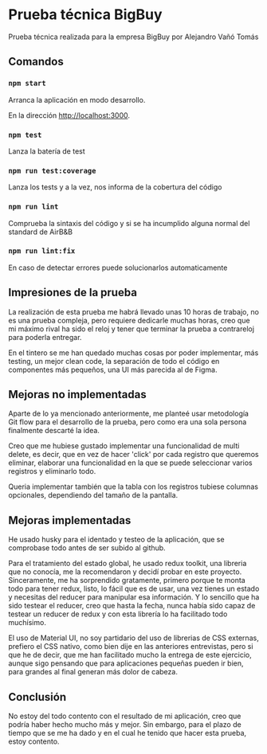 # Prueba técnica BigBuy
Prueba técnica realizada para la empresa BigBuy por Alejandro Vañó Tomás

## Comandos

### `npm start`

Arranca la aplicación en modo desarrollo.

En la dirección [http://localhost:3000](http://localhost:3000).

### `npm test`

Lanza la batería de test

### `npm run test:coverage`

Lanza los tests y a la vez, nos informa de la cobertura del código

### `npm run lint`

Comprueba la sintaxis del código y si se ha incumplido alguna normal del standard de AirB&B

### `npm run lint:fix`

En caso de detectar errores puede solucionarlos automaticamente


## Impresiones de la prueba

La realización de esta prueba me habrá llevado unas 10 horas de trabajo, no es una prueba compleja, pero requiere dedicarle muchas horas,
creo que mi máximo rival ha sido el reloj y tener que terminar la prueba a contrareloj para poderla entregar.

En el tintero se me han quedado muchas cosas por poder implementar, más testing, un mejor clean code, la separación de todo el código en
componentes más pequeños, una UI más parecida al de Figma.

## Mejoras no implementadas

Aparte de lo ya mencionado anteriormente, me planteé usar metodología Git flow para el desarrollo de la prueba, pero como era una sola persona
finalmente descarté la idea.

Creo que me hubiese gustado implementar una funcionalidad de multi delete, es decir, que en vez de hacer 'click' por cada registro que queremos eliminar, elaborar una funcionalidad en la que se puede seleccionar varios registros y eliminarlo todo.

Queria implementar también que la tabla con los registros tubiese columnas opcionales, dependiendo del tamaño de la pantalla.

## Mejoras implementadas

He usado husky para el identado y testeo de la aplicación, que se comprobase todo antes de ser subido al github.

Para el tratamiento del estado global, he usado redux toolkit, una libreria que no conocía, me la recomendaron y decidí probar en este proyecto.
Sinceramente, me ha sorprendido gratamente, primero porque te monta todo para tener redux, listo, lo fácil que es de usar, una vez tienes un estado y necesitas del reducer para manipular esa información. Y lo sencillo que ha sido testear el reducer, creo que hasta la fecha, nunca había
sido capaz de testear un reducer de redux y con esta librería lo ha facilitado todo muchísimo.

El uso de Material UI, no soy partidario del uso de librerias de CSS externas, prefiero el CSS nativo, como bien dije en las anteriores entrevistas, pero si que he de decir, que me han facilitado mucho la entrega de este ejercicio, aunque sigo  pensando que para aplicaciones pequeñas pueden ir bien, para grandes al final generan más dolor de cabeza.


## Conclusión

No estoy del todo contento con el resultado de mi aplicación, creo que podría haber hecho mucho más y mejor. Sin embargo, para el plazo de tiempo que se me ha dado y en el cual he tenido que hacer esta prueba, estoy contento.
